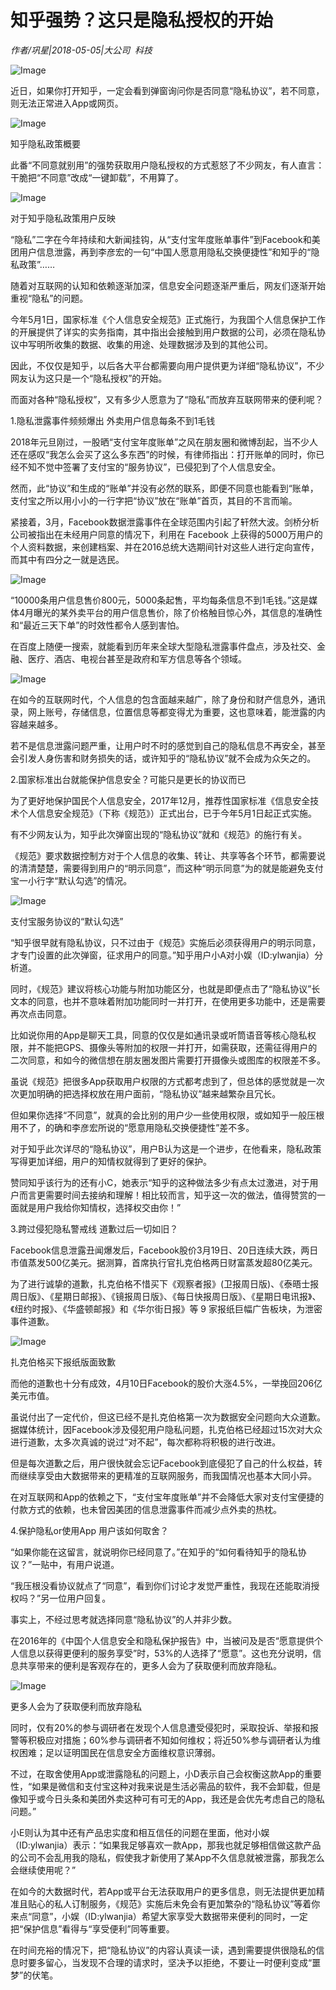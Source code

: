 # 知乎强势？这只是隐私授权的开始

*作者/巩星|2018-05-05|大公司 
                                                科技*

![Image](http://p9.pstatp.com/large/pgc-image/1525542010507bd13c217e9)

近日，如果你打开知乎，一定会看到弹窗询问你是否同意“隐私协议”，若不同意，则无法正常进入App或网页。

![Image](http://p3.pstatp.com/large/pgc-image/15255410459949e8130b2c0)

知乎隐私政策概要

此番“不同意就别用”的强势获取用户隐私授权的方式惹怒了不少网友，有人直言：干脆把“不同意”改成“一键卸载”，不用算了。

![Image](http://p3.pstatp.com/large/pgc-image/1525541045991bb513e351c)

对于知乎隐私政策用户反映

“隐私”二字在今年持续和大新闻挂钩，从“支付宝年度账单事件”到Facebook和美团用户信息泄露，再到李彦宏的一句“中国人愿意用隐私交换便捷性”和知乎的“隐私政策”……

随着对互联网的认知和依赖逐渐加深，信息安全问题逐渐严重后，网友们逐渐开始重视“隐私”的问题。

今年5月1日，国家标准《个人信息安全规范》正式施行，为我国个人信息保护工作的开展提供了详实的实务指南，其中指出会接触到用户数据的公司，必须在隐私协议中写明所收集的数据、收集的用途、处理数据涉及到的其他公司。

因此，不仅仅是知乎，以后各大平台都需要向用户提供更为详细“隐私协议”，不少网友认为这只是一个“隐私授权”的开始。

而面对各种“隐私授权”，又有多少人愿意为了“隐私”而放弃互联网带来的便利呢？

1.隐私泄露事件频频爆出 外卖用户信息每条不到1毛钱

2018年元旦刚过，一股晒“支付宝年度账单”之风在朋友圈和微博刮起，当不少人还在感叹“我怎么会买了这么多东西”的时候，有律师指出：打开账单的同时，你已经不知不觉中签署了支付宝的“服务协议”，已侵犯到了个人信息安全。

然而，此“协议”和生成的“账单”并没有必然的联系，即便不同意也能看到“账单，支付宝之所以用小小的一行字把“协议”放在“账单”首页，其目的不言而喻。

紧接着，3月，Facebook数据泄露事件在全球范围内引起了轩然大波。剑桥分析公司被指出在未经用户同意的情况下，利用在 Facebook 上获得的5000万用户的个人资料数据，来创建档案、并在2016总统大选期间针对这些人进行定向宣传，而其中有四分之一就是选民。

![Image](http://p9.pstatp.com/large/pgc-image/1525541046038fd312dcba9)

“10000条用户信息售价800元，5000条起售，平均每条信息不到1毛钱。”这是媒体4月曝光的某外卖平台的用户信息售价，除了价格触目惊心外，其信息的准确性和“最近三天下单”的时效性都令人感到害怕。

在百度上随便一搜索，就能看到历年来全球大型隐私泄露事件盘点，涉及社交、金融、医疗、酒店、电视台甚至是政府和军方信息等各个领域。

![Image](http://p1.pstatp.com/large/pgc-image/152554104620787f5928655)

在如今的互联网时代，个人信息的包含面越来越广，除了身份和财产信息外，通讯录，网上账号，存储信息，位置信息等都变得尤为重要，这也意味着，能泄露的内容越来越多。

若不是信息泄露问题严重，让用户时不时的感觉到自己的隐私信息不再安全，甚至会引发人身伤害和财务损失的话，或许知乎的“隐私协议”就不会成为众矢之的。

2.国家标准出台就能保护信息安全？可能只是更长的协议而已

为了更好地保护国民个人信息安全，2017年12月，推荐性国家标准《信息安全技术个人信息安全规范》（下称《规范》）正式出台，已于今年5月1日起正式实施。

有不少网友认为，知乎此次弹窗出现的“隐私协议”就和《规范》的施行有关。

《规范》要求数据控制方对于个人信息的收集、转让、共享等各个环节，都需要说的清清楚楚，需要得到用户的“明示同意”，而这种“明示同意”为的就是能避免支付宝一小行字“默认勾选”的情况。

![Image](http://p3.pstatp.com/large/pgc-image/15255410460783dc2054e49)

支付宝服务协议的“默认勾选”

“知乎很早就有隐私协议，只不过由于《规范》实施后必须获得用户的明示同意，才专门设置的此次弹窗，征求用户的同意。”知乎用户小A对小娱（ID:ylwanjia）分析道。

同时，《规范》建议将核心功能与附加功能区分，也就是即便点击了“隐私协议”长文本的同意，也并不意味着附加功能同时一并打开，在使用更多功能中，还是需要再次点击同意。

比如说你用的App是聊天工具，同意的仅仅是如通讯录或听筒语音等核心隐私权限，并不能把GPS、摄像头等附加的权限一并打开，如需获取，还需征得用户的二次同意，和如今的微信想在朋友圈发图片需要打开摄像头或图库的权限差不多。

虽说《规范》把很多App获取用户权限的方式都考虑到了，但总体的感觉就是一次次更加明确的把选择权放在用户面前，“隐私协议”越来越繁杂且冗长。

但如果你选择“不同意”，就真的会比别的用户少一些使用权限，或如知乎一般压根用不了，的确和李彦宏所说的“愿意用隐私交换便捷性”差不多。

对于知乎此次详尽的“隐私协议”，用户B认为这是一个进步，在他看来，隐私政策写得更加详细，用户的知情权就得到了更好的保护。

赞同知乎该行为的还有小C，她表示“知乎的这种做法多少有点太过激进，对于用户而言更需要时间去接纳和理解！相比较而言，知乎这一次的做法，值得赞赏的一面就是用户我给你知情权，选择权交由你！”

3.跨过侵犯隐私警戒线 道歉过后一切如旧？

Facebook信息泄露丑闻爆发后，Facebook股价3月19日、20日连续大跌，两日市值蒸发500亿美元。据测算，首席执行官扎克伯格两日财富蒸发超80亿美元。

为了进行诚挚的道歉，扎克伯格不惜买下《观察者报》(卫报周日版)、《泰晤士报周日版》、《星期日邮报》、《镜报周日版》、《每日快报周日版》、《星期日电讯报》、《纽约时报》、《华盛顿邮报》和《华尔街日报》等 9 家报纸巨幅广告板块，为泄密事件道歉。

![Image](http://p9.pstatp.com/large/pgc-image/15255410460767cabc2dcc0)

扎克伯格买下报纸版面致歉

而他的道歉也十分有成效，4月10日Facebook的股价大涨4.5%，一举挽回206亿美元市值。

虽说付出了一定代价，但这已经不是扎克伯格第一次为数据安全问题向大众道歉。据媒体统计，因Facebook涉及侵犯用户隐私问题，扎克伯格已经超过15次对大众进行道歉，太多次真诚的说过“对不起”，每次都称将积极的进行改进。

但是每次道歉之后，用户很快就会忘记Facebook到底侵犯了自己的什么权益，转而继续享受由大数据带来的更精准的互联网服务，而我国情况也基本大同小异。

在对互联网和App的依赖之下，“支付宝年度账单”并不会降低大家对支付宝便捷的付款方式的依赖，也未曾因美团的信息泄露事件而减少点外卖的热枕。

4.保护隐私or使用App 用户该如何取舍？

“如果你能在这留言，就说明你已经同意了。”在知乎的“如何看待知乎的隐私协议？”一贴中，有用户说道。

“我压根没看协议就点了“同意”，看到你们讨论才发觉严重性，我现在还能取消授权吗？”另一位用户回复。

事实上，不经过思考就选择同意“隐私协议”的人并非少数。

在2016年的《中国个人信息安全和隐私保护报告》中，当被问及是否“愿意提供个人信息以获得更便利的服务享受”时，53%的人选择了“愿意”。这也充分说明，信息共享带来的便利是客观存在的，更多人会为了获取便利而放弃隐私。

![Image](http://p3.pstatp.com/large/pgc-image/1525541045995c4d5be45e4)

更多人会为了获取便利而放弃隐私

同时，仅有20%的参与调研者在发现个人信息遭受侵犯时，采取投诉、举报和报警等积极应对措施；60%参与调研者不知如何维权；将近50%参与调研者认为维权困难；足以证明国民在信息安全方面维权意识薄弱。

不过，在取舍使用App或泄露隐私的问题上，小D表示自己会权衡这款App的重要性，“如果是微信和支付宝这种对我来说是生活必需品的软件，我不会卸载，但是像知乎或今日头条和美团外卖这种可有可无的App，我还是会优先考虑自己的隐私问题。”

小E则认为其中还有产品忠实度和相互信任的问题在里面，他对小娱（ID:ylwanjia）表示：“如果我足够喜欢一款App，那我也就足够相信做这款产品的公司不会乱用我的隐私，假使我才新使用了某App不久信息就被泄露，那我怎么会继续使用呢？”

在如今的大数据时代，若App或平台无法获取用户的更多信息，则无法提供更加精准且贴心的私人订制服务，《规范》实施后未免会有更加繁杂的“隐私协议”等着你来点“同意”，小娱（ID:ylwanjia）希望大家享受大数据带来便利的同时，一定把“保护信息”看得与“享受便利”同等重要。

在时间充裕的情况下，把“隐私协议”的内容认真读一读，遇到需要提供很隐私的信息时要多留心，当发现不合理的请求时，坚决予以拒绝，不要让一时便利变成“噩梦”的伏笔。

